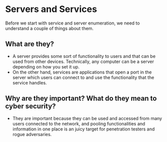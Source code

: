 # Servers and Services

Before we start with service and server enumeration, we need to understand a couple of things about them.

## What are they?

- A server provides some sort of functionality to users and that can be used from other devices. Technically, any computer can be a server depending on how you set it up.
- On the other hand, services are applications that open a port in the server which users can connect to and use the functionality that the service handles.

## Why are they important? What do they mean to cyber security?

- They are important because they can be used and accessed from many users connected to the network, and pooling functionalities and information in one place is an juicy target for penetration testers and rogue adversaries.
